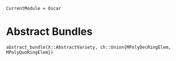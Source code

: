 ```@meta
CurrentModule = Oscar
```

# Abstract Bundles

```@docs
abstract_bundle(X::AbstractVariety, ch::Union{MPolyDecRingElem, MPolyQuoRingElem})
```
